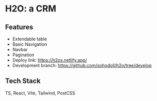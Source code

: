 # H2O: a CRM

## Features

- Extendable table
- Basic Navigation
- Navbar
- Pagination
- Deploy link: https://h2os.netlify.app/
- Development branch: https://github.com/sohodoll/h2o/tree/develop

## Tech Stack

TS, React, Vite, Tailwind, PostCSS
